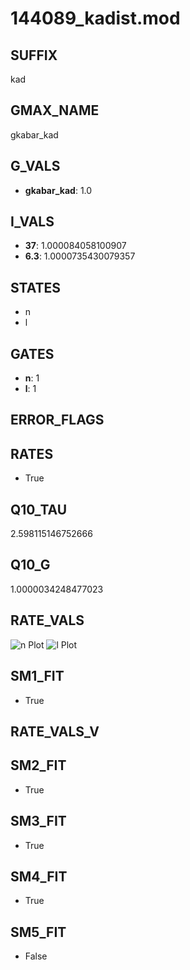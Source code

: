 # 144089_kadist.mod

## SUFFIX

kad

## GMAX_NAME

gkabar_kad

## G_VALS

- **gkabar_kad**: 1.0

## I_VALS

- **37**: 1.000084058100907
- **6.3**: 1.0000735430079357

## STATES

- n
- l

## GATES

- **n**: 1
- **l**: 1

## ERROR_FLAGS


## RATES

- True

## Q10_TAU

2.598115146752666

## Q10_G

1.0000034248477023

## RATE_VALS

![n Plot](/Users/pbozelos/Dropbox/icg-Chai-Panos/supermodels/output_markdown_files/K/144089_kadist.mod/images/n.png)
![l Plot](/Users/pbozelos/Dropbox/icg-Chai-Panos/supermodels/output_markdown_files/K/144089_kadist.mod/images/l.png)

## SM1_FIT

- True

## RATE_VALS_V

## SM2_FIT

- True

## SM3_FIT

- True

## SM4_FIT

- True

## SM5_FIT

- False


